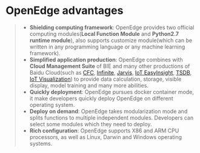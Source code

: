# OpenEdge advantages

> + **Shielding computing framework**: OpenEdge provides two official computing modules(**Local Function Module** and **Python2.7 runtime module**), also supports customize module(which can be written in any programming language or any machine learning framework).
> + **Simplified application production**: OpenEdge combines with **Cloud Management Suite** of BIE and many other productions of Baidu Cloud(such as [CFC](https://cloud.baidu.com/product/cfc.html), [Infinite](https://cloud.baidu.com/product/infinite.html), [Jarvis](http://di.baidu.com/product/jarvis), [IoT EasyInsight](https://cloud.baidu.com/product/ist.html), [TSDB](https://cloud.baidu.com/product/tsdb.html), [IoT Visualization](https://cloud.baidu.com/product/iotviz.html)) to provide data calculation, storage, visible display, model training and many more abilities.
> + **Quickly deployment**: OpenEdge pursues docker container mode, it make developers quickly deploy OpenEdge on different operating system.
> + **Deploy on demand**: OpenEdge takes modularization mode and splits functions to multiple independent modules. Developers can select some modules which they need to deploy.
> + **Rich configuration**: OpenEdge supports X86 and ARM CPU processors, as well as Linux, Darwin and Windows operating systems.
